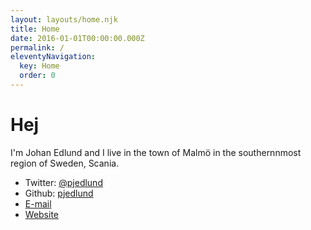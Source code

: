 ```yaml
---
layout: layouts/home.njk
title: Home
date: 2016-01-01T00:00:00.000Z
permalink: /
eleventyNavigation:
  key: Home
  order: 0
---
```

# Hej

<div class="container" class="h-card" rel="author">
<p>I'm <span class="p-name"><span class="p-given-name">Johan</span> <span class="p-family-name">Edlund</span></span> and I live in the town of
<span class="p-locality" lang="sv">Malmö</span> in the southernnmost region of <span class="p-country-name">Sweden</span>, <span class="p-region">Scania</span>.</p>

<ul>
  <li>Twitter: <a href="https://twitter.com/pjedlund" rel="me">@pjedlund</a></li>
  <li>Github: <a href="https://github.com/pjedlund" rel="me">pjedlund</a></li>
  <li><a class="u-email" rel="me" href="mailto:me@johanedlund.se">E-mail</a></li>
  <li><a class="u-uid u-url" href="https://johanedlund.se">Website</a></li>
</ul>

</div>